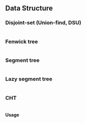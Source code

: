 ## Data Structure

### Disjoint-set (Union-find, DSU)

```cpp file=../data_structure/dsu.cc
```

### Fenwick tree

```cpp file=../data_structure/fenwick_tree.cc
```

### Segment tree

```cpp file=../data_structure/segtree.cc
```

### Lazy segment tree

```cpp file=../data_structure/segtree_lazy.cc
```

### CHT

```cpp file=../data_structure/cht.cc
```

#### Usage

```cpp file=../data_structure/cht.test.cc
```

